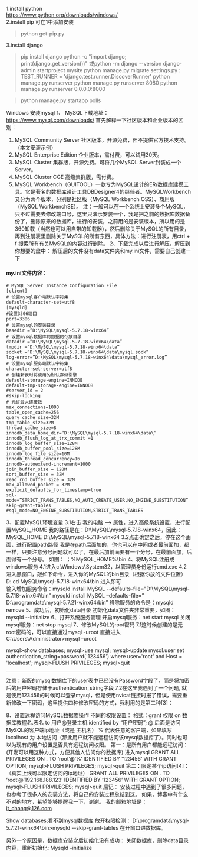 1.install python  
https://www.python.org/downloads/windows/  
2.install pip  可在1中添加安装  
>python get-pip.py  
 
3.install django
>pip install django
>python -c "import django; print(django.get_version())"
或python -m django --version
>django-admin startproject mysite
>python manage.py migrate
settings.py :    
     TEST_RUNNER = 'django.test.runner.DiscoverRunner'
>python manage.py runserver
>python manage.py runserver 8080
>python manage.py runserver 0.0.0.0:8000
 
>python manage.py startapp polls

Windows 安装mysql
1、	MySQL下载地址：https://www.mysql.com/downloads/
首先解释一下社区版本和企业版本的区别：
1.	MySQL Community Server 社区版本，开源免费，但不提供官方技术支持。（本文安装示例）
2.	MySQL Enterprise Edition 企业版本，需付费，可以试用30天。
3.	MySQL Cluster 集群版，开源免费。可将几个MySQL Server封装成一个Server。
4.	MySQL Cluster CGE 高级集群版，需付费。
5.	MySQL Workbench（GUITOOL）一款专为MySQL设计的ER/数据库建模工具。它是著名的数据库设计工具DBDesigner4的继任者。MySQLWorkbench又分为两个版本，分别是社区版（MySQL Workbench OSS）、商用版（MySQL WorkbenchSE）。
注：一般可以在一个系统上安装多个MySQL，只不过需要去修改端口号，这里只演示安装一个，我是把之前的数据库数据备份了，删除原来的数据库，进行的安装，之前用的是安装版本，所以用的是360卸载（当然也可以用自带的卸载器），然后删除关于MySQL的所有目录，再到注册表里删除关于MySQL的所有东西，具体方法：进行注册表，用ctrl + f 搜索所有有关MySQL的内容进行删除。
2、下载完成以后进行解压，解压到你想要的盘中：
解压后的文件没有data文件夹和my.ini文件，需要自己创建一下
 
####  my.ini文件内容：
    # MySQL Server Instance Configuration File 
    [client] 
    # 设置mysql客户端默认字符集 
    default-character-set=utf8 
    [mysqld] 
    #设置3306端口 
    port=3306 
    # 设置mysql的安装目录 
    basedir =”D:\MySQL\mysql-5.7.18-winx64” 
    # 设置mysql数据库的数据的存放目录 
    datadir =”D:\MySQL\mysql-5.7.18-winx64\data” 
    tmpdir =”D:\MySQL\mysql-5.7.18-winx64\data” 
    socket =”D:\MySQL\mysql-5.7.18-winx64\data\mysql.sock” 
    log-error=”D:\MySQL\mysql-5.7.18-winx64\data\mysql_error.log” 
    # 设置mysql服务端默认字符集 
    character-set-server=utf8 
    # 创建新表时将使用的默认存储引擎 
    default-storage-engine=INNODB 
    default-tmp-storage-engine=INNODB 
    #server_id = 2 
    #skip-locking 
    # 允许最大连接数 
    max_connections=1000 
    table_open_cache=256 
    query_cache_size=32M 
    tmp_table_size=32M 
    thread_cache_size=8 
    innodb_data_home_dir=”D:\MySQL\mysql-5.7.18-winx64\data\” 
    innodb_flush_log_at_trx_commit =1 
    innodb_log_buffer_size=128M 
    innodb_buffer_pool_size=128M 
    innodb_log_file_size=10M 
    innodb_thread_concurrency=16 
    innodb-autoextend-increment=1000 
    join_buffer_size = 128M 
    sort_buffer_size = 32M 
    read_rnd_buffer_size = 32M 
    max_allowed_packet = 32M 
    explicit_defaults_for_timestamp=true 
    sql-mode=”STRICT_TRANS_TABLES,NO_AUTO_CREATE_USER,NO_ENGINE_SUBSTITUTION” 
    skip-grant-tables 
    #sql_mode=NO_ENGINE_SUBSTITUTION,STRICT_TRANS_TABLES
 
3、配置MySQL环境变量
3.1右击 我的电脑 –> 属性，进入高级系统设置，进行配置MySQL_HOME 
我的路径是在：D:\MySQL\mysql-5.7.18-winx64，因此： 
MySQL_HOME 
D:\MySQL\mysql-5.7.18-winx64 
3.2点击确定之后，停在这个画面，进行配置path路径 
我是在path后面加的，你也可以在中间或者最前面加，都一样，只要注意分号问题就可以了，在最后加前面要有一个分号，在最前面加，后面得有一个分号。 
如图： 
；%MySQL_HOME%\bin
4、将MySQL注册成windows服务
4.1进入c:\Windows\System32，以管理员身份运行cmd.exe
4.2进入黑窗口，敲如下命令，进入你的MySQL的bin目录（根据你放的文件位置）
D:
cd MySQL\mysql-5.7.18-winx64\bin
进入即可    
输入增加服务命令：mysqld install MySQL --defaults-file="D:\MySQL\mysql-5.7.18-winx64\bin"
mysqld install MySQL –defaults-file=” D:\programdata\mysql-5.7.21-winx64\bin”
移除服务的命令是：mysqld remove
5、成功后，初始化data目录
初始化data文件夹非常重要，如图：
mysqld --initialize
6、打开系统服务管理
开启mysql服务：net start mysql
关闭mysql服务：net stop mysql
7、修改MySQL的root密码
7.1这时候创建的是无root密码的，可以直接通过mysql -uroot 直接进入
C:\Users\Administrator>mysql –uroot

mysql>show databases;
mysql>use mysql;
mysql>update mysql.user set authentication_string=password('123456') where user='root' and Host = 'localhost';
mysql>FLUSH PRIVILEGES;
mysql>quit

*****************************************************************************
注意：新版的mysql数据库下的user表中已经没有Password字段了，而是将加密后的用户密码存储于authentication_string字段
7.2在这里我遇到了一个问题, 就是使用123456的时候可以登录mysql，但是使用nvicat链接时报了错误，需要重新修改一下密码，这里提供四种修改密码的方式，我利用的是第二种[3]：
 

8、设置远程访问MySQL数据库操作
不同的权限设置： 格式：grant 权限 on 数据库教程名.表名 to 用户@登录主机 identified by “用户密码”; @ 后面是访问MySQL的客户端ip地址（或是 主机名） % 代表任意的客户端，如果填写 localhost 为 
本地访问（那此用户就不能远程访问该mysql数据库了）。同时也可以为现有的用户设置是否具有远程访问权限。
第一：是所有用户都能远程访问：(开发可以用这种方式，方便其他人访问你的数据库) 
进入mysql 
GRANT ALL PRIVILEGES ON . TO ‘root’@’%’ IDENTIFIED BY ‘123456’ WITH GRANT OPTION; 
mysql>FLUSH PRIVILEGES; 
mysql>quit
第二：限定某个ip访问[4]：（真实上线可以限定访问的ip地址） 
GRANT ALL PRIVILEGES ON *.* TO ‘root’@’192.168.188.123’ IDENTIFIED BY ‘123456’ WITH GRANT OPTION; 
mysql>FLUSH PRIVILEGES; 
mysql>quit
后记：    安装过程中遇到了很多问题，也参考了很多人的安装方法，将自己的安装过程总结到这。  如果，博客中有什么不对的地方，希望能够提醒我一下，谢谢。
我的邮箱地址是：it_chang@126.com

Show databases;看不到mysql数据库
放开权限检测：
D:\programdata\mysql-5.7.21-winx64\bin>mysqld --skip-grant-tables
在开窗口进数据库。

另外一个原因是，数据库安装之后初始化没有成功：
关闭数据库，删除data目录内容，重新初始化:
Mysqld –initialize



